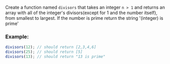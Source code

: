 Create a function named `divisors` that takes an integer `n > 1` and returns an array with all of the integer's divisors(except for 1 and the number itself), from smallest to largest. If the number is prime return the string '(integer) is prime'

### Example:

```javascript
divisors(12); // should return [2,3,4,6]
divisors(25); // should return [5]
divisors(13); // should return "13 is prime"
```